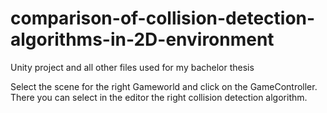 # comparison-of-collision-detection-algorithms-in-2D-environment
Unity project and all other files used for my bachelor thesis

Select the scene for the right Gameworld and click on the GameController. There you can select in the editor the right collision detection algorithm.
